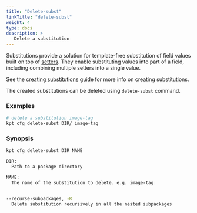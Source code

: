 ```yaml
---
title: "Delete-subst"
linkTitle: "delete-subst"
weight: 4
type: docs
description: >
   Delete a substitution
---
```

<!--mdtogo:Short
    Delete a substitution
-->

Substitutions provide a solution for template-free substitution of field values
built on top of [setters]. They enable substituting values into part of a
field, including combining multiple setters into a single value.

See the [creating substitutions] guide for more info on creating
substitutions.

The created substitutions can be deleted using `delete-subst` command.

### Examples
<!--mdtogo:Examples-->
```sh
# delete a substitution image-tag
kpt cfg delete-subst DIR/ image-tag
```

<!--mdtogo-->

### Synopsis
<!--mdtogo:Long-->
```sh
kpt cfg delete-subst DIR NAME

DIR:
  Path to a package directory

NAME:
  The name of the substitution to delete. e.g. image-tag

```

<!--mdtogo-->

```sh

--recurse-subpackages, -R
  Delete substitution recursively in all the nested subpackages

```

[setters]: ../create-setter/
[creating substitutions]: ../../../guides/producer/substitutions/
